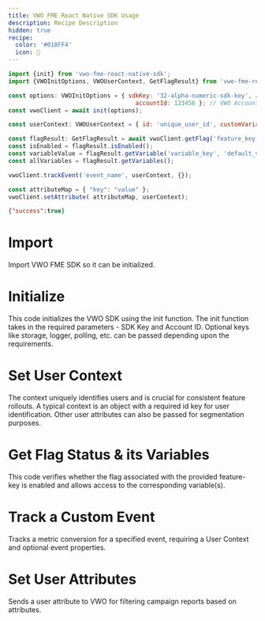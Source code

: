```yaml
---
title: VWO FME React Native SDK Usage
description: Recipe Description
hidden: true
recipe:
  color: '#018FF4'
  icon: 🦉
---
```

```javascript JavaScript
import {init} from 'vwo-fme-react-native-sdk';
import {VWOInitOptions, VWOUserContext, GetFlagResult} from 'vwo-fme-react-native-sdk/src/types';

const options: VWOInitOptions = { sdkKey: '32-alpha-numeric-sdk-key', // SDK Key
                                 	accountId: 123456 }; // VWO Account ID
const vwoClient = await init(options);

const userContext: VWOUserContext = { id: 'unique_user_id', customVariables: {} }; 

const flagResult: GetFlagResult = await vwoClient.getFlag('feature_key', userContext);
const isEnabled = flagResult.isEnabled();
const variableValue = flagResult.getVariable('variable_key', 'default_value');
const allVariables = flagResult.getVariables();

vwoClient.trackEvent('event_name', userContext, {});

const attributeMap = { "key": "value" };
vwoClient.setAttribute( attributeMap, userContext);
```

```json Response Example
{"success":true}
```

# Import

<!-- javascript@1-2 -->

Import VWO FME SDK so it can be initialized.




# Initialize

<!-- javascript@4-6 -->

This code initializes the VWO SDK using the init function. The init function takes in the required parameters - SDK Key and Account ID. Optional keys like storage, logger, polling, etc. can be passed depending upon the requirements.

# Set User Context

<!-- javascript@8 -->

The context uniquely identifies users and is crucial for consistent feature rollouts. A typical context is an object with a required id key for user identification. Other user attributes can also be passed for segmentation purposes.

# Get Flag Status & its Variables

<!-- javascript@10-13 -->

This code verifies whether the flag associated with the provided feature-key is enabled and allows access to the corresponding variable(s).

# Track a Custom Event

<!-- javascript@15 -->

Tracks a metric conversion for a specified event, requiring a User Context and optional event properties.

# Set User Attributes

<!-- javascript@17-18 -->

Sends a user attribute to VWO for filtering campaign reports based on attributes.